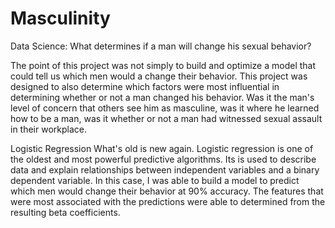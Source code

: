 # Masculinity

Data Science: What determines if a man will change his sexual behavior?
 
The point of this project was not simply to build and optimize a model that could tell us which men would a change their behavior.  This project was designed to also determine which factors were most influential in determining whether or not a man changed his behavior. Was it the man's level of concern that others see him as masculine, was it where he learned how to be a man, was it whether or not a man had witnessed sexual assault in their workplace. 
 
Logistic Regression 
What's old is new again.
Logistic regression is one of the oldest and most powerful predictive algorithms. Its is used to describe data and explain relationships between independent variables and a binary dependent variable.  In this case, I was able to build a model to predict which men would change their behavior at 90% accuracy.  The features that were most associated with the predictions were able to determined from the resulting beta coefficients. 
